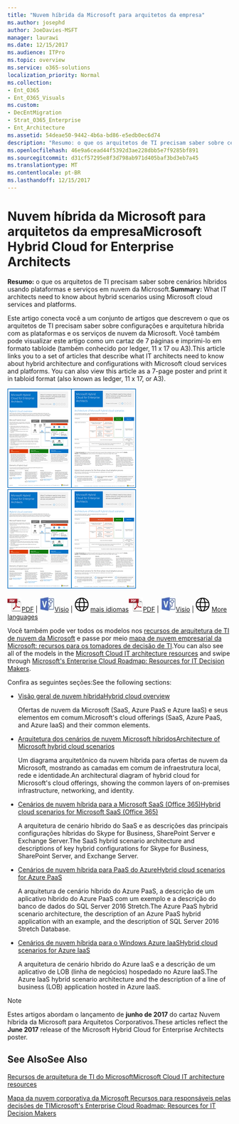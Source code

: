```yaml
---
title: "Nuvem híbrida da Microsoft para arquitetos da empresa"
ms.author: josephd
author: JoeDavies-MSFT
manager: laurawi
ms.date: 12/15/2017
ms.audience: ITPro
ms.topic: overview
ms.service: o365-solutions
localization_priority: Normal
ms.collection:
- Ent_O365
- Ent_O365_Visuals
ms.custom:
- DecEntMigration
- Strat_O365_Enterprise
- Ent_Architecture
ms.assetid: 54deae50-9442-4b6a-bd86-e5edb0ec6d74
description: "Resumo: o que os arquitetos de TI precisam saber sobre cenários híbridos usando plataformas e serviços em nuvem da Microsoft."
ms.openlocfilehash: 46e9a6cead44f5392d3ae228dbb5e7f9285bf891
ms.sourcegitcommit: d31cf57295e8f3d798ab971d405baf3bd3eb7a45
ms.translationtype: MT
ms.contentlocale: pt-BR
ms.lasthandoff: 12/15/2017
---
```

# <a name="microsoft-hybrid-cloud-for-enterprise-architects"></a><span data-ttu-id="170b2-103">Nuvem híbrida da Microsoft para arquitetos da empresa</span><span class="sxs-lookup"><span data-stu-id="170b2-103">Microsoft Hybrid Cloud for Enterprise Architects</span></span>

 <span data-ttu-id="170b2-104">**Resumo:** o que os arquitetos de TI precisam saber sobre cenários híbridos usando plataformas e serviços em nuvem da Microsoft.</span><span class="sxs-lookup"><span data-stu-id="170b2-104">**Summary:** What IT architects need to know about hybrid scenarios using Microsoft cloud services and platforms.</span></span>
  
<span data-ttu-id="170b2-p101">Este artigo conecta você a um conjunto de artigos que descrevem o que os arquitetos de TI precisam saber sobre configurações e arquitetura híbrida com as plataformas e os serviços de nuvem da Microsoft. Você também pode visualizar este artigo como um cartaz de 7 páginas e imprimi-lo em formato tabloide (também conhecido por ledger, 11 x 17 ou A3).</span><span class="sxs-lookup"><span data-stu-id="170b2-p101">This article links you to a set of articles that describe what IT architects need to know about hybrid architecture and configurations with Microsoft cloud services and platforms. You can also view this article as a 7-page poster and print it in tabloid format (also known as ledger, 11 x 17, or A3).</span></span>
  
<span data-ttu-id="170b2-107">[![Imagem de miniatura para o modelo de nuvem híbrida Microsoft](images/Hybrid_Poster/Hybrid_Cloud_Thumbnail.png)](https://www.microsoft.com/download/details.aspx?id=54424
)</span><span class="sxs-lookup"><span data-stu-id="170b2-107">[![Thumb image for the Microsoft hybrid cloud model](images/Hybrid_Poster/Hybrid_Cloud_Thumbnail.png)](https://www.microsoft.com/download/details.aspx?id=54424
)</span></span>
  
<span data-ttu-id="170b2-108">![Arquivo PDF](images/Common_Images/PDFIcon.png)[PDF](https://go.microsoft.com/fwlink/p/?linkid=842082) | ![arquivo Visio](images/Common_Images/VisioIcon.png)[Visio](https://go.microsoft.com/fwlink/p/?linkid=842083) | ![ver uma página com versões em idiomas adicionais](images/Common_Images/GlobeIcon.png)
[mais idiomas](https://www.microsoft.com/download/details.aspx?id=54424)</span><span class="sxs-lookup"><span data-stu-id="170b2-108">![PDF file](images/Common_Images/PDFIcon.png)[PDF](https://go.microsoft.com/fwlink/p/?linkid=842082) | ![Visio file](images/Common_Images/VisioIcon.png)[Visio](https://go.microsoft.com/fwlink/p/?linkid=842083) | ![See a page with versions in additional languages](images/Common_Images/GlobeIcon.png)
[More languages](https://www.microsoft.com/download/details.aspx?id=54424)</span></span>
  
<span data-ttu-id="170b2-109">Você também pode ver todos os modelos nos [recursos de arquitetura de TI de nuvem da Microsoft](microsoft-cloud-it-architecture-resources.md) e passe por meio [mapa de nuvem empresarial da Microsoft: recursos para os tomadores de decisão de TI](https://aka.ms/cloudarchitecture).</span><span class="sxs-lookup"><span data-stu-id="170b2-109">You can also see all of the models in the [Microsoft Cloud IT architecture resources](microsoft-cloud-it-architecture-resources.md) and swipe through [Microsoft's Enterprise Cloud Roadmap: Resources for IT Decision Makers](https://aka.ms/cloudarchitecture).</span></span>
  
<span data-ttu-id="170b2-110">Confira as seguintes seções:</span><span class="sxs-lookup"><span data-stu-id="170b2-110">See the following sections:</span></span>
  
- [<span data-ttu-id="170b2-111">Visão geral de nuvem híbrida</span><span class="sxs-lookup"><span data-stu-id="170b2-111">Hybrid cloud overview</span></span>](hybrid-cloud-overview.md)
    
    <span data-ttu-id="170b2-112">Ofertas de nuvem da Microsoft (SaaS, Azure PaaS e Azure IaaS) e seus elementos em comum.</span><span class="sxs-lookup"><span data-stu-id="170b2-112">Microsoft's cloud offerings (SaaS, Azure PaaS, and Azure IaaS) and their common elements.</span></span>
    
- [<span data-ttu-id="170b2-113">Arquitetura dos cenários de nuvem Microsoft híbridos</span><span class="sxs-lookup"><span data-stu-id="170b2-113">Architecture of Microsoft hybrid cloud scenarios</span></span>](architecture-of-microsoft-hybrid-cloud-scenarios.md)
    
    <span data-ttu-id="170b2-114">Um diagrama arquitetônico da nuvem híbrida para ofertas de nuvem da Microsoft, mostrando as camadas em comum de infraestrutura local, rede e identidade.</span><span class="sxs-lookup"><span data-stu-id="170b2-114">An architectural diagram of hybrid cloud for Microsoft's cloud offerings, showing the common layers of on-premises infrastructure, networking, and identity.</span></span>
    
- [<span data-ttu-id="170b2-115">Cenários de nuvem híbrida para a Microsoft SaaS (Office 365)</span><span class="sxs-lookup"><span data-stu-id="170b2-115">Hybrid cloud scenarios for Microsoft SaaS (Office 365)</span></span>](hybrid-cloud-scenarios-for-microsoft-saas-office-365.md)
    
    <span data-ttu-id="170b2-116">A arquitetura de cenário híbrido do SaaS e as descrições das principais configurações híbridas do Skype for Business, SharePoint Server e Exchange Server.</span><span class="sxs-lookup"><span data-stu-id="170b2-116">The SaaS hybrid scenario architecture and descriptions of key hybrid configurations for Skype for Business, SharePoint Server, and Exchange Server.</span></span>
    
- [<span data-ttu-id="170b2-117">Cenários de nuvem híbrida para PaaS do Azure</span><span class="sxs-lookup"><span data-stu-id="170b2-117">Hybrid cloud scenarios for Azure PaaS</span></span>](hybrid-cloud-scenarios-for-azure-paas.md)
    
    <span data-ttu-id="170b2-118">A arquitetura de cenário híbrido do Azure PaaS, a descrição de um aplicativo híbrido do Azure PaaS com um exemplo e a descrição do banco de dados do SQL Server 2016 Stretch.</span><span class="sxs-lookup"><span data-stu-id="170b2-118">The Azure PaaS hybrid scenario architecture, the description of an Azure PaaS hybrid application with an example, and the description of SQL Server 2016 Stretch Database.</span></span>
    
- [<span data-ttu-id="170b2-119">Cenários de nuvem híbrida para o Windows Azure IaaS</span><span class="sxs-lookup"><span data-stu-id="170b2-119">Hybrid cloud scenarios for Azure IaaS</span></span>](hybrid-cloud-scenarios-for-azure-iaas.md)
    
    <span data-ttu-id="170b2-120">A arquitetura de cenário híbrido do Azure IaaS e a descrição de um aplicativo de LOB (linha de negócios) hospedado no Azure IaaS.</span><span class="sxs-lookup"><span data-stu-id="170b2-120">The Azure IaaS hybrid scenario architecture and the description of a line of business (LOB) application hosted in Azure IaaS.</span></span>
    
> [!NOTE]
> <span data-ttu-id="170b2-121">Estes artigos abordam o lançamento de **junho de 2017** do cartaz Nuvem híbrida da Microsoft para Arquitetos Corporativos.</span><span class="sxs-lookup"><span data-stu-id="170b2-121">These articles reflect the **June 2017** release of the Microsoft Hybrid Cloud for Enterprise Architects poster.</span></span>
  
## <a name="see-also"></a><span data-ttu-id="170b2-122">See Also</span><span class="sxs-lookup"><span data-stu-id="170b2-122">See Also</span></span>

[<span data-ttu-id="170b2-123">Recursos de arquitetura de TI do Microsoft</span><span class="sxs-lookup"><span data-stu-id="170b2-123">Microsoft Cloud IT architecture resources</span></span>](microsoft-cloud-it-architecture-resources.md)

[<span data-ttu-id="170b2-124">Mapa da nuvem corporativa da Microsoft Recursos para responsáveis pelas decisões de TI</span><span class="sxs-lookup"><span data-stu-id="170b2-124">Microsoft's Enterprise Cloud Roadmap: Resources for IT Decision Makers</span></span>](https://sway.com/FJ2xsyWtkJc2taRD)



